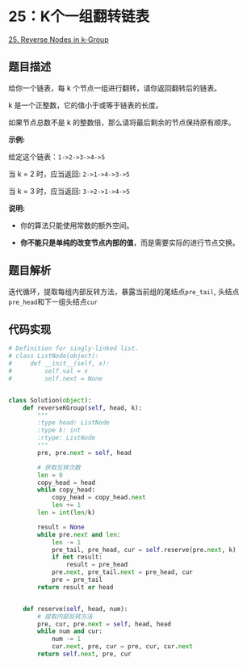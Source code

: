 # 25：K个一组翻转链表

[25. Reverse Nodes in k-Group](https://leetcode.com/problems/reverse-nodes-in-k-group/)

## 题目描述

给你一个链表，每 k 个节点一组进行翻转，请你返回翻转后的链表。

k 是一个正整数，它的值小于或等于链表的长度。

如果节点总数不是 k 的整数倍，那么请将最后剩余的节点保持原有顺序。

**示例:**

给定这个链表：`1->2->3->4->5`

当 k = 2 时，应当返回: `2->1->4->3->5`

当 k = 3 时，应当返回: `3->2->1->4->5`

**说明:**

- 你的算法只能使用常数的额外空间。

- **你不能只是单纯的改变节点内部的值**，而是需要实际的进行节点交换。

## 题目解析

迭代循环，提取每组内部反转方法，暴露当前组的尾结点`pre_tail`, 头结点`pre_head`和下一组头结点`cur`

## 代码实现

```py
# Definition for singly-linked list.
# class ListNode(object):
#     def __init__(self, x):
#         self.val = x
#         self.next = None


class Solution(object):
    def reverseKGroup(self, head, k):
        """
        :type head: ListNode
        :type k: int
        :rtype: ListNode
        """
        pre, pre.next = self, head

        # 获取反转次数
        len = 0
        copy_head = head
        while copy_head:
            copy_head = copy_head.next
            len += 1
        len = int(len/k)

        result = None
        while pre.next and len:
            len -= 1
            pre_tail, pre_head, cur = self.reserve(pre.next, k)
            if not result:
                result = pre_head
            pre.next, pre_tail.next = pre_head, cur
            pre = pre_tail
        return result or head


    def reserve(self, head, num):
        # 提取内部反转方法
        pre, cur, pre.next = self, head, head
        while num and cur:
            num -= 1
            cur.next, pre, cur = pre, cur, cur.next
        return self.next, pre, cur

```
